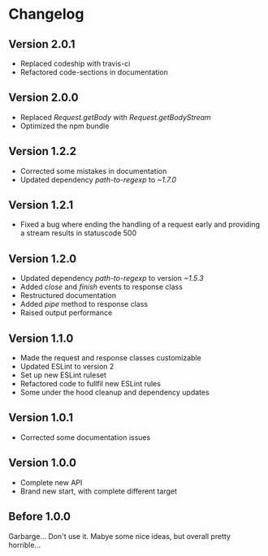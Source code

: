 # Changelog

## Version 2.0.1

* Replaced codeship with travis-ci
* Refactored code-sections in documentation

## Version 2.0.0

* Replaced *Request.getBody* with *Request.getBodyStream*
* Optimized the npm bundle

## Version 1.2.2

* Corrected some mistakes in documentation
* Updated dependency *path-to-regexp* to *~1.7.0*

## Version 1.2.1

* Fixed a bug where ending the handling of a request early and
providing a stream results in statuscode 500

## Version 1.2.0

* Updated dependency *path-to-regexp* to version *~1.5.3*
* Added *close* and *finish* events to response class
* Restructured documentation
* Added *pipe* method to response class
* Raised output performance

## Version 1.1.0

* Made the request and response classes customizable
* Updated ESLint to version 2
* Set up new ESLint ruleset
* Refactored code to fullfil new ESLint rules
* Some under the hood cleanup and dependency updates

## Version 1.0.1

* Corrected some documentation issues

## Version 1.0.0

* Complete new API
* Brand new start, with complete different target

## Before 1.0.0

Garbarge... Don't use it. Mabye some nice ideas, but overall pretty horrible...
